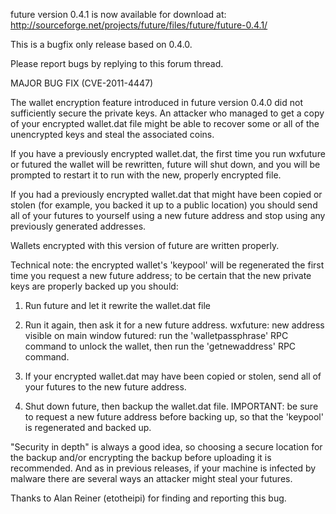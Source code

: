 future version 0.4.1 is now available for download at:
http://sourceforge.net/projects/future/files/future/future-0.4.1/

This is a bugfix only release based on 0.4.0.

Please report bugs by replying to this forum thread.

MAJOR BUG FIX  (CVE-2011-4447)

The wallet encryption feature introduced in future version 0.4.0 did not sufficiently secure the private keys. An attacker who
managed to get a copy of your encrypted wallet.dat file might be able to recover some or all of the unencrypted keys and steal the
associated coins.

If you have a previously encrypted wallet.dat, the first time you run wxfuture or futured the wallet will be rewritten, future will
shut down, and you will be prompted to restart it to run with the new, properly encrypted file.

If you had a previously encrypted wallet.dat that might have been copied or stolen (for example, you backed it up to a public
location) you should send all of your futures to yourself using a new future address and stop using any previously generated addresses.

Wallets encrypted with this version of future are written properly.

Technical note: the encrypted wallet's 'keypool' will be regenerated the first time you request a new future address; to be certain that the
new private keys are properly backed up you should:

1. Run future and let it rewrite the wallet.dat file

2. Run it again, then ask it for a new future address.
wxfuture: new address visible on main window
futured: run the 'walletpassphrase' RPC command to unlock the wallet,  then run the 'getnewaddress' RPC command.

3. If your encrypted wallet.dat may have been copied or stolen, send all of your futures to the new future address.

4. Shut down future, then backup the wallet.dat file.
IMPORTANT: be sure to request a new future address before backing up, so that the 'keypool' is regenerated and backed up.

"Security in depth" is always a good idea, so choosing a secure location for the backup and/or encrypting the backup before uploading it is recommended. And as in previous releases, if your machine is infected by malware there are several ways an attacker might steal your futures.

Thanks to Alan Reiner (etotheipi) for finding and reporting this bug.
